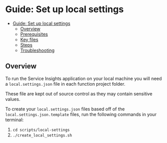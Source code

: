 # Guide: Set up local settings

- [Guide: Set up local settings](#guide-set-up-local-settings)
  - [Overview](#overview)
  - [Prerequisites](#prerequisites)
  - [Key files](#key-files)
  - [Steps](#steps)
  - [Troubleshooting](#troubleshooting)

## Overview

To run the Service Insights application on your local machine you will need a `local.settings.json` file in each function project folder.

These file are kept out of source control as they may contain sensitive values.

To create your `local.settings.json` files based off of the `local.settings.json.template` files, run the following commands in your terminal:

1. `cd scripts/local-settings`
2. `./create_local_settings.sh`
